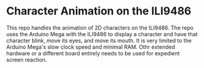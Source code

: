 # Character Animation on the ILI9486 

This repo handles the animation of 2D characters on the ILI9486. The repo uses the Arduino Mega with the ILI9486 to display a character and have that character blink, move its eyes, and move its mouth. It is very limited to the Arduino Mega's slow clock speed and minimal RAM. Othr extended hardware or a different board entirely needs to be used for expedient screen reaction. 

